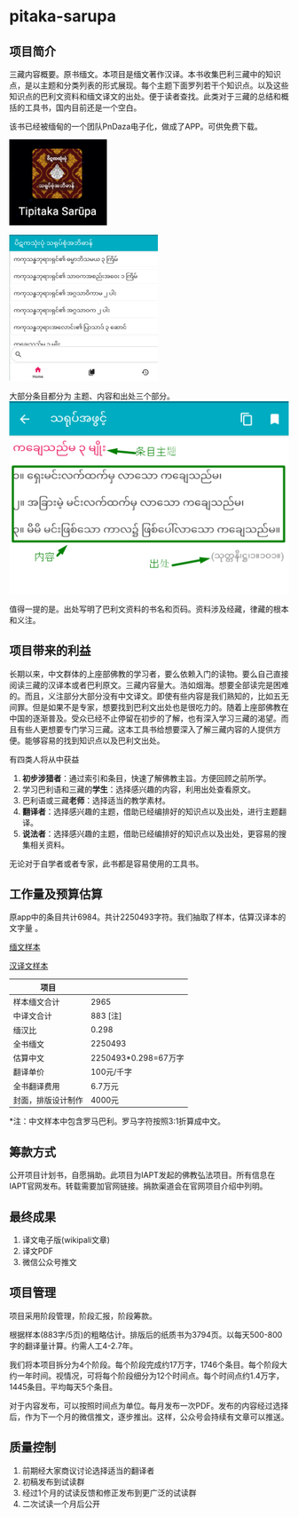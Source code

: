 # pitaka-sarupa

## 项目简介
三藏内容概要。原书缅文。本项目是缅文著作汉译。本书收集巴利三藏中的知识点，是以主题和分类列表的形式展现。每个主题下面罗列若干个知识点。以及这些知识点的巴利文资料和缅文译文的出处。便于读者查找。此类对于三藏的总结和概括的工具书，国内目前还是一个空白。

该书已经被缅甸的一个团队PnDaza电子化，做成了APP。可供免费下载。

![app](/assets/images/app.png)

![app](/assets/images/app2.png)

大部分条目都分为 主题、内容和出处三个部分。
![app](/assets/images/app3.png)

值得一提的是。出处写明了巴利文资料的书名和页码。资料涉及经藏，律藏的根本和义注。

## 项目带来的利益
长期以来，中文群体的上座部佛教的学习者，要么依赖入门的读物。要么自己直接阅读三藏的汉译本或者巴利原文。三藏内容量大。浩如烟海。想要全部读完是困难的。而且，义注部分大部分没有中文译文。即使有些内容是我们熟知的，比如五无间罪。但是如果不是专家，想要找到巴利文出处也是很吃力的。随着上座部佛教在中国的逐渐普及。受众已经不止停留在初步的了解，也有深入学习三藏的渴望。而且有些人更想要专门学习三藏。这本工具书给想要深入了解三藏内容的人提供方便。能够容易的找到知识点以及巴利文出处。

有四类人将从中获益

1. **初步涉猎者**：通过索引和条目，快速了解佛教主旨。方便回顾之前所学。
2. 学习巴利语和三藏的**学生**：选择感兴趣的内容，利用出处查看原文。
3. 巴利语或三藏**老师**：选择适当的教学素材。
4. **翻译者**：选择感兴趣的主题，借助已经编排好的知识点以及出处，进行主题翻译。
5. **说法者**：选择感兴趣的主题，借助已经编排好的知识点以及出处，更容易的搜集相关资料。

无论对于自学者或者专家，此书都是容易使用的工具书。



## 工作量及预算估算

原app中的条目共计6984。共计2250493字符。我们抽取了样本，估算汉译本的文字量 。

[缅文样本](example-my.md)

[汉译文样本](example-zh.md)

|项目| |
|-|-|
|样本缅文合计|2965|
|中译文合计|883 [注]|
|缅汉比|0.298 |
|全书缅文|2250493|
|估算中文|2250493*0.298=67万字|
|翻译单价|100元/千字|
|全书翻译费用|6.7万元|
|封面，排版设计制作|4000元|

*注：中文样本中包含罗马巴利。罗马字符按照3:1折算成中文。

## 筹款方式

公开项目计划书，自愿捐助。此项目为IAPT发起的佛教弘法项目。所有信息在IAPT官网发布。转载需要加官网链接。捐款渠道会在官网项目介绍中列明。

## 最终成果

1. 译文电子版(wikipali文章)
2. 译文PDF
3. 微信公众号推文


## 项目管理

项目采用阶段管理，阶段汇报，阶段筹款。

根据样本(883字/5页)的粗略估计。排版后的纸质书为3794页。以每天500-800字的翻译量计算。约需人工4-2.7年。

我们将本项目拆分为4个阶段。每个阶段完成约17万字，1746个条目。每个阶段大约一年时间。视情况，可将每个阶段细分为12个时间点。每个时间点约1.4万字，1445条目。平均每天5个条目。

对于内容发布，可以按照时间点为单位。每月发布一次PDF。发布的内容经过选择后，作为下一个月的微信推文，逐步推出。这样，公众号会持续有文章可以推送。

## 质量控制

1. 前期经大家商议讨论选择适当的翻译者
2. 初稿发布到试读群
3. 经过1个月的试读反馈和修正发布到更广泛的试读群
4. 二次试读一个月后公开